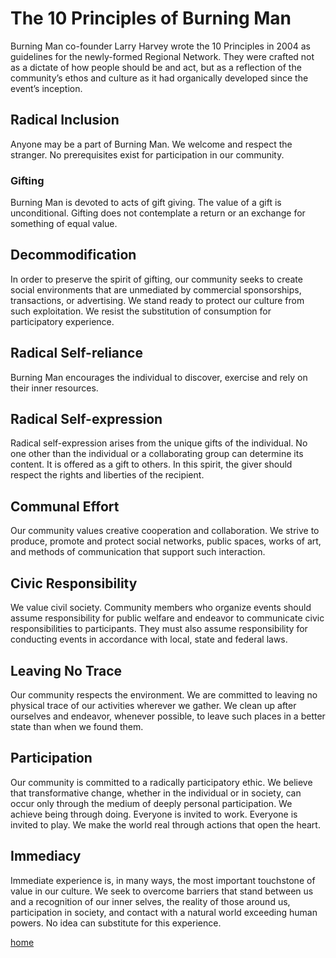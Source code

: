 # The 10 Principles of Burning Man

Burning Man co-founder Larry Harvey wrote the 10 Principles in 2004 as guidelines for the newly-formed Regional Network. They were crafted not as a dictate of how people should be and act, but as a reflection of the community’s ethos and culture as it had organically developed since the event’s inception.

## Radical Inclusion

Anyone may be a part of Burning Man. We welcome and respect the stranger. No prerequisites exist for participation in our community.

### Gifting

Burning Man is devoted to acts of gift giving. The value of a gift is unconditional. Gifting does not contemplate a return or an exchange for something of equal value.

## Decommodification

In order to preserve the spirit of gifting, our community seeks to create social environments that are unmediated by commercial sponsorships, transactions, or advertising. We stand ready to protect our culture from such exploitation. We resist the substitution of consumption for participatory experience.

## Radical Self-reliance

Burning Man encourages the individual to discover, exercise and rely on their inner resources.

## Radical Self-expression

Radical self-expression arises from the unique gifts of the individual. No one other than the individual or a collaborating group can determine its content. It is offered as a gift to others. In this spirit, the giver should respect the rights and liberties of the recipient.

## Communal Effort

Our community values creative cooperation and collaboration. We strive to produce, promote and protect social networks, public spaces, works of art, and methods of communication that support such interaction.

## Civic Responsibility

We value civil society. Community members who organize events should assume responsibility for public welfare and endeavor to communicate civic responsibilities to participants. They must also assume responsibility for conducting events in accordance with local, state and federal laws.

## Leaving No Trace

Our community respects the environment. We are committed to leaving no physical trace of our activities wherever we gather. We clean up after ourselves and endeavor, whenever possible, to leave such places in a better state than when we found them.

## Participation

Our community is committed to a radically participatory ethic. We believe that transformative change, whether in the individual or in society, can occur only through the medium of deeply personal participation. We achieve being through doing. Everyone is invited to work. Everyone is invited to play. We make the world real through actions that open the heart.

## Immediacy

Immediate experience is, in many ways, the most important touchstone of value in our culture. We seek to overcome barriers that stand between us and a recognition of our inner selves, the reality of those around us, participation in society, and contact with a natural world exceeding human powers. No idea can substitute for this experience.

[home](/README.md)
